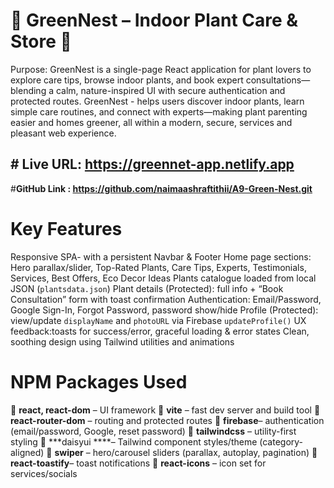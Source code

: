 # 🌱 GreenNest – Indoor Plant Care & Store 🌱

Purpose: GreenNest is a single-page React application for plant lovers to explore care tips, browse indoor plants, and book expert consultations—blending a calm, nature-inspired UI with secure authentication and protected routes.
GreenNest  - helps users discover indoor plants, learn simple care routines, and connect with experts—making plant parenting easier and homes greener, all within a modern, secure, services and pleasant web experience.
 

## # **Live URL: https://greennet-app.netlify.app**
#**GitHub Link : https://github.com/naimaashraftithii/A9-Green-Nest.git**


# Key Features

Responsive SPA- with a persistent Navbar & Footer
Home page sections: Hero parallax/slider, Top-Rated Plants, Care Tips, Experts, Testimonials, Services, Best Offers, Eco Decor Ideas
Plants catalogue loaded from local JSON (`plantsdata.json`)
Plant details (Protected): full info + “Book Consultation” form with toast confirmation
Authentication: Email/Password, Google Sign-In, Forgot Password, password show/hide
Profile (Protected): view/update `displayName` and `photoURL` via Firebase `updateProfile()`
UX feedback:toasts for success/error, graceful loading & error states
Clean, soothing design using Tailwind utilities and  animations


# NPM Packages Used

	**react, react-dom** – UI framework
	**vite** – fast dev server and build tool
	**react-router-dom** – routing and protected routes
	**firebase**– authentication (email/password, Google, reset password)
	**tailwindcss** – utility-first styling
	***daisyui ****– Tailwind component styles/theme (category-aligned)
	**swiper** – hero/carousel sliders (parallax, autoplay, pagination)
	**react-toastify**– toast notifications
   **react-icons** – icon set for services/socials


